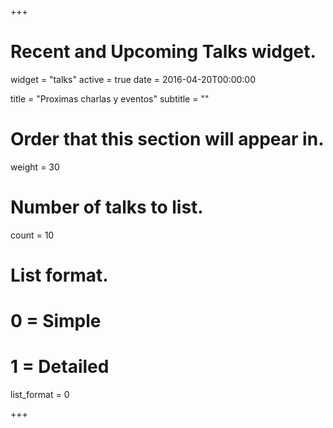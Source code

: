 +++
# Recent and Upcoming Talks widget.
widget = "talks"
active = true
date = 2016-04-20T00:00:00

title = "Proximas charlas y eventos"
subtitle = ""

# Order that this section will appear in.
weight = 30

# Number of talks to list.
count = 10

# List format.
#   0 = Simple
#   1 = Detailed
list_format = 0

+++

